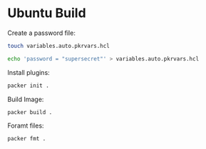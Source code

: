 # Ubuntu Build

Create a password file:
```bash
touch variables.auto.pkrvars.hcl

echo 'password = "supersecret"' > variables.auto.pkrvars.hcl
```

Install plugins:
```bash
packer init .
```

Build Image:
```bash
packer build .
```

Foramt files:
```bash
packer fmt .
```

